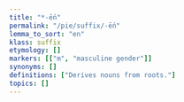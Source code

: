 ```yaml
---
title: "*-ḗn"
permalink: "/pie/suffix/-ḗn"
lemma_to_sort: "en"
klass: suffix
etymology: []
markers: [["m", "masculine gender"]]
synonyms: []
definitions: ["Derives nouns from roots."]
topics: []
---
```

